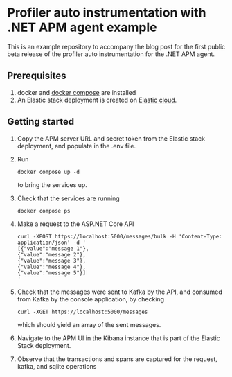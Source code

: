 # Profiler auto instrumentation with .NET APM agent example

This is an example repository to accompany the blog post for the first public beta release
of the profiler auto instrumentation for the .NET APM agent.

## Prerequisites

1. docker and [docker compose](https://docs.docker.com/compose/install/) are installed
2. An Elastic stack deployment is created on [Elastic cloud](https://cloud.elastic.co/).

## Getting started

1. Copy the APM server URL and secret token from the Elastic stack deployment, and populate in the .env file.
2. Run

   ```
   docker compose up -d
   ```
   to bring the services up.

3. Check that the services are running

   ```
   docker compose ps
   ```
4. Make a request to the ASP.NET Core API

   ```
   curl -XPOST https://localhost:5000/messages/bulk -H 'Content-Type: application/json' -d '
   [{"value":"message 1"},
   {"value":"message 2"},
   {"value":"message 3"},
   {"value":"message 4"},
   {"value":"message 5"}]
   '
   ```
5. Check that the messages were sent to Kafka by the API, and consumed from Kafka by the console application, by checking
   ```
   curl -XGET https://localhost:5000/messages
   ```
   which should yield an array of the sent messages.
6. Navigate to the APM UI in the Kibana instance that is part of the Elastic Stack deployment.
7. Observe that the transactions and spans are captured for the request, kafka, and sqlite operations


